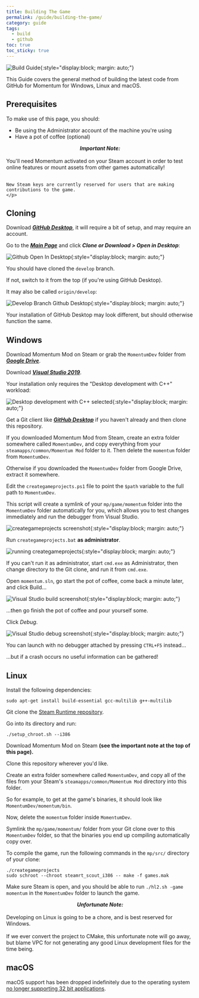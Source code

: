 ```yaml
---
title: Building The Game
permalink: /guide/building-the-game/
category: guide
tags:
  - build
  - github
toc: true
toc_sticky: true
---
```

![Build Guide](/assets/images/guide_headers/guide_building_the_game.jpg){:style="display:block; margin: auto;"}

This Guide covers the general method of building the latest code from GitHub for Momentum for Windows, Linux and macOS.
## Prerequisites
To make use of this page, you should:  
- Be using the Administrator account of the machine you're using
- Have a pot of coffee (optional)

<div class="note info">
    <p>
		<center><b><em>Important Note:</em></b></center><br>
		You'll need Momentum activated on your Steam account in order to test online features or mount assets from other games automatically!<br><br>

    New Steam keys are currently reserved for users that are making contributions to the game.
    </p>
</div>

## Cloning

Download [***GitHub Desktop***](https://desktop.github.com/), it will require a bit of setup, and may require an account.

Go to the [***Main Page***](https://github.com/momentum-mod/game) and click ***Clone or Download > Open in Desktop***:  

![Github Open In Desktop](/assets/images/build_guide/build0.png){:style="display:block; margin: auto;"}

You should have cloned the `develop` branch.  

If not, switch to it from the top (if you're using GitHub Desktop).  

It may also be called `origin/develop`:  

![Develop Branch Github Desktop](/assets/images/build_guide/build1.png){:style="display:block; margin: auto;"}

<div class="note info">
    <p>
		Your installation of GitHub Desktop may look different, but should otherwise function the same.
    </p>
</div>

## Windows
Download Momentum Mod on Steam or grab the `MomentumDev` folder from [***Google Drive***](https://drive.google.com/file/d/115xT5IIN-CimKCZQho3xj7uIcYFMSZXm/view).

Download [***Visual Studio 2019***](https://visualstudio.microsoft.com/thank-you-downloading-visual-studio/?sku=Community&rel=16).

Your installation only requires the "Desktop development with C++" workload:

![Desktop development with C++ selected](/assets/images/build_guide/build_desktop_c++.png){:style="display:block; margin: auto;"}

Get a Git client like [***GitHub Desktop***](https://desktop.github.com/) if you haven't already and then clone this repository.

If you downloaded Momentum Mod from Steam, create an extra folder somewhere called `MomentumDev`, and copy everything from your `steamapps/common/Momentum Mod` folder to it. Then delete the `momentum` folder from `MomentumDev`.

Otherwise if you downloaded the `MomentumDev` folder from Google Drive, extract it somewhere.

Edit the `creategameprojects.ps1` file to point the `$path` variable to the full path to `MomentumDev`.  

This script will create a symlink of your `mp/game/momentum` folder into the `MomentumDev` folder automatically for you, which allows you to test changes immediately and run the debugger from Visual Studio.

![creategameprojects screenshot](/assets/images/build_guide/build2.png){:style="display:block; margin: auto;"}

Run `creategameprojects.bat` **as administrator**.

![running creategameprojects](/assets/images/build_guide/build3.png){:style="display:block; margin: auto;"}

<div class="note info">
    <p>
		If you can't run it as administrator, start <code>cmd.exe</code> as Administrator, then change directory to the Git clone, and run it from <code>cmd.exe</code>.
    </p>
</div>

Open `momentum.sln`, go start the pot of coffee, come back a minute later, and click Build...  

![Visual Studio build screenshot](/assets/images/build_guide/build4.png){:style="display:block; margin: auto;"}

...then go finish the pot of coffee and pour yourself some.

Click *Debug*.  

![Visual Studio debug screenshot](/assets/images/build_guide/build5.png){:style="display:block; margin: auto;"}

<div class="note info">
    <p>
		You can launch with no debugger attached by pressing <code>CTRL+F5</code> instead...
    </p>
</div>
<div class="note warning">
    <p>
		...but if a crash occurs no useful information can be gathered!
    </p>
</div>

## Linux
Install the following dependencies:
```
sudo apt-get install build-essential gcc-multilib g++-multilib
```

Git clone the [Steam Runtime repository](https://github.com/ValveSoftware/steam-runtime).

Go into its directory and run: 
```
./setup_chroot.sh --i386
```

Download Momentum Mod on Steam **(see the important note at the top of this page).**

Clone this repository wherever you'd like.

Create an extra folder somewhere called `MomentumDev`, and copy all of the files from your Steam's `steamapps/common/Momentum Mod` directory into this folder.  

So for example, to get at the game's binaries, it should look like `MomentumDev/momentum/bin`. 

Now, delete the `momentum` folder inside `MomentumDev`.

Symlink the `mp/game/momentum/` folder from your Git clone over to this `MomentumDev` folder, so that the binaries you end up compiling automatically copy over.  

To compile the game, run the following commands in the `mp/src/` directory of your clone:
```
./creategameprojects  
sudo schroot --chroot steamrt_scout_i386 -- make -f games.mak
```

Make sure Steam is open, and you should be able to run `./hl2.sh -game momentum` in the `MomentumDev` folder to launch the game.

<div class="note warning">
    <p>
		<center><b><em>Unfortunate Note:</em></b></center><br>
		Developing on Linux is going to be a chore, and is best reserved for Windows.<br><br>  
		If we ever convert the project to CMake, this unfortunate note will go away, but blame VPC for not generating any good Linux development files for the time being.
    </p>
</div>

## macOS
  
macOS support has been dropped indefinitely due to the operating system [no longer supporting 32 bit applications](https://support.apple.com/en-ca/HT208436).
 
